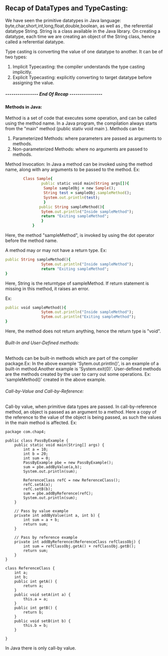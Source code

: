 ## Recap of DataTypes and TypeCasting:

We have seen the primitive datatypes in Java language: byte,char,short,int,long,float,double,boolean, as well as , the referential datatype String. String is a class available in the Java library. On creating a datatype, each time we are creating an object of the String class, hence called a referential datatype.

Type casting is converting the value of one datatype to another. 
It can be of two types:

1. Implicit Typecasting: the compiler understands the type casting implicitly.
2. Explicit Typecasting: explicitly converting to target datatype before assigning the value.

##### ---------------- End Of Recap ----------------
#### Methods in Java:

Method is a set of code that executes some operation, and can be called using the method name.
In a Java program, the compilation always starts from the "main" method (public stativ void main ).
Methods can be:

1. Parameterized Methods: where parameters are passed as arguments to methods.
2. Non-parameterized Methods: where no arguments are passed to methods.

Method Invocation:
In Java a method can be invoked using the method name, along with any arguments to be passed to the method.
Ex: 
        
```ruby
        Class Sample{
                public static void main(String args[]){
                 Sample sampleObj = new Sample();
                 String test = sampleObj.sampleMethod();
                 System.out.println(test);
                 }
               public String sampleMethod(){
                Sytem.out.println("Inside sampleMethod");
                return "Exiting sampleMethod";
                }
            }
```
       
Here, the method "sampleMethod", is invoked by using the dot operator before the method name.

A method may or may not have a return type.
Ex: 
```ruby
public String sampleMethod(){
                Sytem.out.println("Inside sampleMethod");
                return "Exiting sampleMethod";
}
```

Here, String is the returntype of sampleMethod. If return statement is missing in this method, it raises an error.

Ex: 
```ruby
public void sampleMethod(){
                Sytem.out.println("Inside sampleMethod");
                Sytem.out.println("Exiting sampleMethod");
}
```

Here, the method does not return anything, hence the return type is "void".

###### Built-In and User-Defined methods:
Methods can be built-in methods which are part of the compiler package.Ex: In the above example 'Sytem.out.println()', is an example of a built-in method.Another example is 'System.exit(0)'. User-defined methods are the methods created by the user to carry out some operations. Ex: 'sampleMethod()' created in the above example.

###### Call-by-Value and Call-by-Reference:
Call-by value, when primitive data types are passed.
In call-by-reference method, an object is passed as an argument to a method. Here a copy of the reference to the value of the object is being passed, as such the values in the main method is affected.
Ex: 

```
package com.chap4;

public class PassByExample {
	public static void main(String[] args) {
		int a = 10;
		int b = 20;
		int sum = 0;
		PassByExample pbe = new PassByExample();
		sum = pbe.addByValue(a,b);
		System.out.println(sum);
		
		ReferenceClass refC = new ReferenceClass();
		refC.setA(a);
		refC.setB(b);
		sum = pbe.addByReference(refC);
		System.out.println(sum);
	}

	// Pass by value example
	private int addByValue(int a, int b) {
		int sum = a + b;
		return sum;
	}

	// Pass by reference example
	private int addByReference(ReferenceClass refClassObj) {
		int sum = refClassObj.getA() + refClassObj.getB();
		return sum;
	}
}

class ReferenceClass {
	int a;
	int b;
	public int getA() {
		return a;
	}
	public void setA(int a) {
		this.a = a;
	}
	public int getB() {
		return b;
	}
	public void setB(int b) {
		this.b = b;
	}
	
}
```


In Java there is only call-by value.




